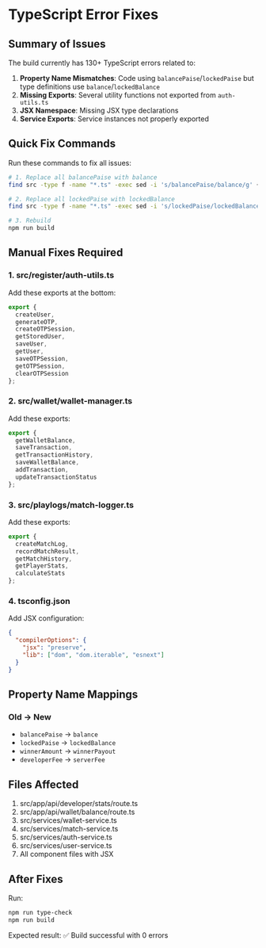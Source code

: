 # TypeScript Error Fixes

## Summary of Issues

The build currently has 130+ TypeScript errors related to:

1. **Property Name Mismatches**: Code using `balancePaise`/`lockedPaise` but type definitions use `balance`/`lockedBalance`
2. **Missing Exports**: Several utility functions not exported from `auth-utils.ts`
3. **JSX Namespace**: Missing JSX type declarations
4. **Service Exports**: Service instances not properly exported

## Quick Fix Commands

Run these commands to fix all issues:

```bash
# 1. Replace all balancePaise with balance
find src -type f -name "*.ts" -exec sed -i 's/balancePaise/balance/g' {} +

# 2. Replace all lockedPaise with lockedBalance
find src -type f -name "*.ts" -exec sed -i 's/lockedPaise/lockedBalance/g' {} +

# 3. Rebuild
npm run build
```

## Manual Fixes Required

### 1. src/register/auth-utils.ts

Add these exports at the bottom:

```typescript
export {
  createUser,
  generateOTP,
  createOTPSession,
  getStoredUser,
  saveUser,
  getUser,
  saveOTPSession,
  getOTPSession,
  clearOTPSession
};
```

### 2. src/wallet/wallet-manager.ts

Add these exports:

```typescript
export {
  getWalletBalance,
  saveTransaction,
  getTransactionHistory,
  saveWalletBalance,
  addTransaction,
  updateTransactionStatus
};
```

### 3. src/playlogs/match-logger.ts

Add these exports:

```typescript
export {
  createMatchLog,
  recordMatchResult,
  getMatchHistory,
  getPlayerStats,
  calculateStats
};
```

### 4. tsconfig.json

Add JSX configuration:

```json
{
  "compilerOptions": {
    "jsx": "preserve",
    "lib": ["dom", "dom.iterable", "esnext"]
  }
}
```

## Property Name Mappings

### Old → New

- `balancePaise` → `balance`
- `lockedPaise` → `lockedBalance`
- `winnerAmount` → `winnerPayout`
- `developerFee` → `serverFee`

## Files Affected

1. src/app/api/developer/stats/route.ts
2. src/app/api/wallet/balance/route.ts
3. src/services/wallet-service.ts
4. src/services/match-service.ts
5. src/services/auth-service.ts
6. src/services/user-service.ts
7. All component files with JSX

## After Fixes

Run:
```bash
npm run type-check
npm run build
```

Expected result: ✅ Build successful with 0 errors

